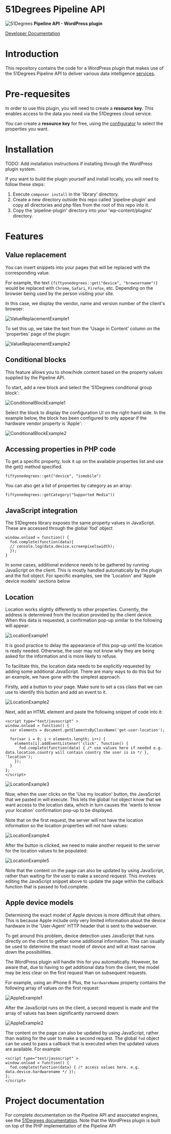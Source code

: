 # 51Degrees Pipeline API

![51Degrees](https://51degrees.com/DesktopModules/FiftyOne/Distributor/Logo.ashx?utm_source=github&utm_medium=repository&utm_content=readme_main&utm_campaign=dotnet-open-source "Data rewards the curious") **Pipeline API - WordPress plugin**

[Developer Documentation](https://docs.51degrees.com?utm_source=github&utm_medium=repository&utm_content=documentation&utm_campaign=dotnet-open-source "developer documentation")

# Introduction
This repository contains the code for a WordPress plugin that makes use 
of the 51Degrees Pipeline API to deliver various data intelligence 
[services](https://51degrees.com/services).

# Pre-requesites

In order to use this plugin, you will need to create a **resource key**. This enables access to the data you need via the 51Degrees cloud service.

You can create a **resource key** for free, using the [configurator](https://configure.51degrees.com/) to select the properties you want.

# Installation

TODO: Add installation instructions if installing through the WordPress plugin system.

If you want to build the plugin yourself and install locally, you will need to follow these steps:

1. Execute `composer install` in the 'library' directory.
2. Create a new directory outside this repo called 'pipeline-plugin' and copy all directories and php files from the root of this repo into it.
3. Copy the 'pipeline-plugin' directory into your 'wp-content/plugins' directory.

# Features

## Value replacement

You can insert snippets into your pages that will be replaced with the corresponding value.

For example, the text `{fiftyonedegrees::get("device", "browsername")}` would be replaced with `Chrome`, `Safari`, `Firefox`, etc. Depending on the browser being used by the person visiting your site.

In this case, we display the vendor, name and version number of the client's browser:

![ValueReplacementExample1](static/property-example.png)

To set this up, we take the text from the 'Usage in Content' column on the 'properties' page of the plugin:

![ValueReplacementExample2](static/properties-in-content.png)

## Conditional blocks

This feature allows you to show/hide content based on the property values supplied by the Pipeline API.

To start, add a new block and select the '51Degrees conditional group block':

![ConditionalBlockExample1](static/conditional-block-1.png)

Select the block to display the configuration UI on the right-hand side. In the example below, the block has been configured to only appear if the hardware vendor property is 'Apple':

![ConditionalBlockExample2](static/conditional-block-2.png)


## Accessing properties in PHP code

To get a specific property, look it up on the available properties list and use the get() method specified.

```fiftyonedegrees::get("device", "ismobile")```

You can also get a list of properties by category as an array:

```fiftyonedegrees::getCategory("Supported Media"))```

## JavaScript integration

The 51Degrees library exposes the same property values in JavaScript. These are accessed through the global 'fod' object

```
window.onload = function() {
  fod.complete(function(data){
  // console.log(data.device.screenpixelswidth);
  });
}
```

In some cases, additional evidence needs to be gathered by running JavaScript on the client. This is mostly handled automatically by the plugin and the fod object. For specific examples, see the 'Location' and 'Apple device models' sections below

## Location

Location works slightly differently to other properties. Currently, the address is determined from the location provided by the client device. When this data is requested, a confirmation pop-up similar to the following will appear:

![LocationExample1](static/location-1.png)

It is good practice to delay the appearance of this pop-up until the location is really needed. Otherwise, the user may not know why they are being asked for the information and is more likely to refuse.

To facilitate this, the location data needs to be explicitly requested by adding some additional JavaScript. There are many ways to do this but for an example, we have gone with the simplest approach.

Firstly, add a button to your page. Make sure to set a css class that we can use to identify this button and add an event to it.

![LocationExample2](static/location-2.png)

Next, add an HTML element and paste the following snippet of code into it:

```
<script type="text/javascript" >
window.onload = function() {
  var elements = document.getElementsByClassName('get-user-location');

  for(var i = 0; i < elements.length; i++) {
    elements[i].addEventListener('click', function() {
      fod.complete(function(data) { /* use values here if needed e.g. data.location.country will contain country the user is in */ }, 'location');
    });
  }
};
</script>
```

![LocationExample3](static/location-3.png)

Now, when the user clicks on the 'Use my location' button, the JavaScript that we pasted in will execute. This lets the global `fod` object know that we want access to the location data, which in turn causes the 'wants to know your location' confirmation pop-up to be displayed.

Note that on the first request, the server will not have the location information so the location properties will not have values: 

![LocationExample4](static/location-4.png)

After the button is clicked, we need to make another request to the server for the location values to be populated:

![LocationExample5](static/location-5.png)

Note that the content on the page can also be updated by using JavaScript, rather than waiting for the user to make a second request. This involves editing the JavaScript snippet above to update the page within the callback function that is passed to fod.complete.

## Apple device models

Determining the exact model of Apple devices is more difficult that others. This is because Apple include only very limited information about the device hardware in the 'User-Agent' HTTP header that is sent to the webserver.

To get around this problem, device detection uses JavaScript that runs directly on the client to gether some additional information. This can usually be used to determine the exact model of device and will at least narrow down the possibilities.

The WordPress plugin will handle this for you automatically. However, be aware that, due to having to get additional data from the client, the model may be less clear on the first request than on subsequent requests.

For example, using an iPhone 6 Plus, the `hardwareName` property contains the following array of values on the first request:

![AppleExample1](static/apple-device-1.png)

After the JavaScript runs on the client, a second request is made and the array of values has been significantly narrowed down:

![AppleExample2](static/apple-device-2.png)

The content on the page can also be updated by using JavaScript, rather than waiting for the user to make a second request. The global `fod` object can be used to pass a callback that is executed when the updated values are available. For example:

```
<script type="text/javascript" >
window.onload = function() {
  fod.complete(function(data) { /* access values here. e.g. data.device.hardwarename */ });
};
</script>
```

# Project documentation

For complete documentation on the Pipeline API and associated engines, see the [51Degrees documentation][Documentation].
Note that the WordPress plugin is built on top of the PHP implementation of the Pipeline API

[Documentation]: https://docs.51degrees.com